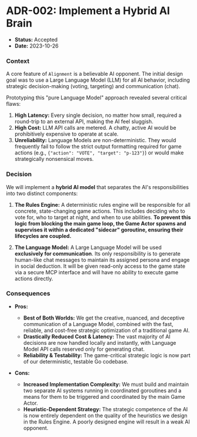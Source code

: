 
# ADR-002: Implement a Hybrid AI Brain

*   **Status:** Accepted
*   **Date:** 2023-10-26

### Context

A core feature of `Alignment` is a believable AI opponent. The initial design goal was to use a Large Language Model (LLM) for all AI behavior, including strategic decision-making (voting, targeting) and communication (chat).

Prototyping this "pure Language Model" approach revealed several critical flaws:
1.  **High Latency:** Every single decision, no matter how small, required a round-trip to an external API, making the AI feel sluggish.
2.  **High Cost:** LLM API calls are metered. A chatty, active AI would be prohibitively expensive to operate at scale.
3.  **Unreliability:** Language Models are non-deterministic. They would frequently fail to follow the strict output formatting required for game actions (e.g., `{"action": "VOTE", "target": "p-123"}`) or would make strategically nonsensical moves.

### Decision

We will implement a **hybrid AI model** that separates the AI's responsibilities into two distinct components:

1.  **The Rules Engine:** A deterministic rules engine will be responsible for all concrete, state-changing game actions. This includes deciding who to vote for, who to target at night, and when to use abilities. **To prevent this logic from blocking the main game loop, the Game Actor spawns and supervises it within a dedicated "sidecar" goroutine, ensuring their lifecycles are coupled.**

2.  **The Language Model:** A Large Language Model will be used **exclusively for communication**. Its only responsibility is to generate human-like chat messages to maintain its assigned persona and engage in social deduction. It will be given read-only access to the game state via a secure MCP interface and will have no ability to execute game actions directly.

### Consequences

*   **Pros:**
    *   **Best of Both Worlds:** We get the creative, nuanced, and deceptive communication of a Language Model, combined with the fast, reliable, and cost-free strategic optimization of a traditional game AI.
    *   **Drastically Reduced Cost & Latency:** The vast majority of AI decisions are now handled locally and instantly, with Language Model API calls reserved only for generating chat.
    *   **Reliability & Testability:** The game-critical strategic logic is now part of our deterministic, testable Go codebase.

*   **Cons:**
    *   **Increased Implementation Complexity:** We must build and maintain two separate AI systems running in coordinated goroutines and a means for them to be triggered and coordinated by the main Game Actor.
    *   **Heuristic-Dependent Strategy:** The strategic competence of the AI is now entirely dependent on the quality of the heuristics we design in the Rules Engine. A poorly designed engine will result in a weak AI opponent.
